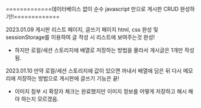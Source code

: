 =============데이터베이스 없이 순수 javascript 만으로 게시판 CRUD 완성하기!!=============


2023.01.09
게시판 리스트 페이지, 글쓰기 페이지 html, css 완성 및 sessionStorage를 이용하여 글 작성 시 리스트에 보여주는것 완성!
- 하지만 로컬/세션 스토리지에 배열로 저장하는 방법을 몰라서 게시글은 1개만 작성됨.

2023.01.10
만약 로컬/세션 스토리지에 값이 있으면 꺼내서 배열에 담은 뒤 다시 메모리에 저장하는 방법으로 게시판에 글쓰기 기능은 끝!
- 이미지 첨부 시 확장자 체크는 완료했지만 이미지 정보를 어떻게 저장하고 해시 해야 하는지 모르겠음.
